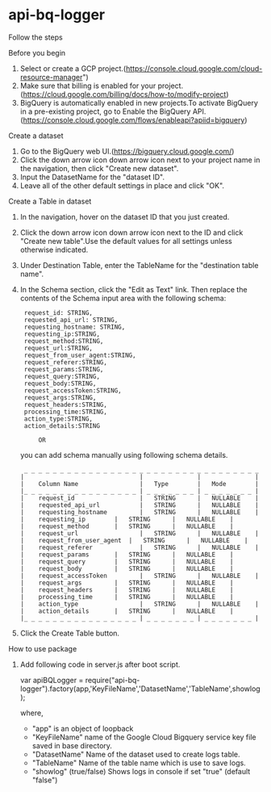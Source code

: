# api-bq-logger

Follow the steps

Before you begin

1) Select or create a GCP project.(https://console.cloud.google.com/cloud-resource-manager")
2) Make sure that billing is enabled for your project.(https://cloud.google.com/billing/docs/how-to/modify-project)
3) BigQuery is automatically enabled in new projects.To activate BigQuery in a pre-existing project, go to Enable the BigQuery API.(https://console.cloud.google.com/flows/enableapi?apiid=bigquery)

Create a dataset

1) Go to the BigQuery web UI.(https://bigquery.cloud.google.com/)
2) Click the down arrow icon down arrow icon next to your project name in the navigation, then click "Create new dataset".
3) Input the DatasetName for the "dataset ID".
4) Leave all of the other default settings in place and click "OK".

Create a Table in dataset

1) In the navigation, hover on the dataset ID that you just created.
2) Click the down arrow icon down arrow icon next to the ID and click "Create new table".Use the default values for all settings unless otherwise indicated.
3) Under Destination Table, enter the TableName for the "destination table name".
4) In the Schema section, click the "Edit as Text" link. Then replace the contents of the Schema input area with the following schema:

        request_id: STRING,
        requested_api_url: STRING,
        requesting_hostname: STRING,
        requesting_ip:STRING,
        request_method:STRING,
        request_url:STRING,
        request_from_user_agent:STRING,
        request_referer:STRING,
        request_params:STRING,
        request_query:STRING,
        request_body:STRING,
        request_accessToken:STRING,
        request_args:STRING,
        request_headers:STRING,
        processing_time:STRING,
        action_type:STRING,
        action_details:STRING

            OR 
    you can add schema manually using following schema details.
    
        _ _ _ _ _ _ _ _ _ _ _ _ _ _ _ _ _ _ _ _ _ _ _ _ _ _ _ _ _ _ _ _ _
       |                                |               |               |
       |    Column Name                 |   Type        |   Mode        |
       |_ _ _ _ _ _ _ _ _ _ _ _ _ _ _ _ | _ _ _ _ _ _ _ | _ _ _ _ _ _ _ |
       |    request_id                  |   STRING      |   NULLABLE    |
       |    requested_api_url           |   STRING      |   NULLABLE    |
       |    requesting_hostname         |   STRING      |   NULLABLE    |
       |    requesting_ip		 |   STRING      |   NULLABLE    |
       |    request_method		 |   STRING      |   NULLABLE    |
       |    request_url                 |   STRING      |   NULLABLE    |
       |    request_from_user_agent	 |   STRING      |   NULLABLE    |
       |    request_referer             |   STRING      |   NULLABLE    |
       |    request_params		 |   STRING      |   NULLABLE    |
       |    request_query		 |   STRING      |   NULLABLE    |
       |    request_body		 |   STRING      |   NULLABLE    |
       |    request_accessToken         |   STRING      |   NULLABLE    |
       |    request_args		 |   STRING      |   NULLABLE    |
       |    request_headers		 |   STRING      |   NULLABLE    |
       |    processing_time		 |   STRING      |   NULLABLE    |
       |    action_type                 |   STRING      |   NULLABLE    |
       |    action_details		 |   STRING      |   NULLABLE    |
       |_ _ _ _ _ _ _ _ _ _ _ _ _ _ _ _ | _ _ _ _ _ _ _ | _ _ _ _ _ _ _ |

5) Click the Create Table button.

How to use package

1) Add following code in server.js after boot script.

    var apiBQLogger = require("api-bq-logger").factory(app,'KeyFileName','DatasetName','TableName',showlog);

    where,
    * "app" is an object of loopback
    * "KeyFileName" name of the Google Cloud Bigquery service key file saved in base directory.
    * "DatasetName" Name of the dataset used to create logs table.
    * "TableName" Name of the table name which is use to save logs.
    * "showlog" (true/false) Shows logs in console if set "true" (default "false")

